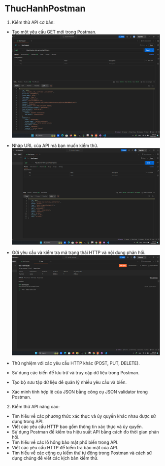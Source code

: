 # ThucHanhPostman

1. Kiểm thử API cơ bản:
- Tạo một yêu cầu GET mới trong Postman.
![alt text](image.png)

- Nhập URL của API mà bạn muốn kiểm thử.
![alt text](image-1.png)

- Gửi yêu cầu và kiểm tra mã trạng thái HTTP và nội dung phản hồi.
![alt text](image-2.png)

- Thử nghiệm với các yêu cầu HTTP khác (POST, PUT, DELETE).

- Sử dụng các biến để lưu trữ và truy cập dữ liệu trong Postman.
- Tạo bộ sưu tập dữ liệu để quản lý nhiều yêu cầu và biến.
- Xác minh tính hợp lệ của JSON bằng công cụ JSON validator trong Postman.

2. Kiểm thử API nâng cao:
- Tìm hiểu về các phương thức xác thực và ủy quyền khác nhau được sử dụng trong API.
- Viết các yêu cầu HTTP bao gồm thông tin xác thực và ủy quyền.
- Sử dụng Postman để kiểm tra hiệu suất API bằng cách đo thời gian phản hồi.
- Tìm hiểu về các lỗ hổng bảo mật phổ biến trong API.
- Viết các yêu cầu HTTP để kiểm tra bảo mật của API.
- Tìm hiểu về các công cụ kiểm thử tự động trong Postman và cách sử dụng chúng để viết các kịch bản kiểm thử.

